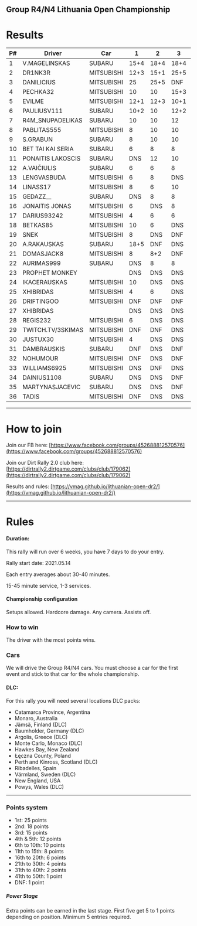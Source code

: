 ## Group R4/N4 Lithuania Open Championship

# Results

| P# | Driver            | Car        | 1    | 2    | 3    | 4    | 5    | 6    | TOTAL | 
|----|-------------------|------------|------|------|------|------|------|------|-------| 
| 1  | V.MAGELINSKAS     | SUBARU     | 15+4 | 18+4 | 18+4 | 25+4 | 15+4 | 12+2 | 125   | 
| 2  | DR1NK3R           | MITSUBISHI | 12+3 | 15+1 | 25+5 | 18+5 | 18+3 | 18+1 | 124   | 
| 3  | DANILICIUS        | MITSUBISHI | 25   | 25+5 | DNF  | DNF  | 25+5 | 25+5 | 117   | 
| 4  | PECHKA32          | MITSUBISHI | 10   | 10   | 15+3 | 15+2 | 12+2 | 10+3 | 82    | 
| 5  | EVILME            | MITSUBISHI | 12+1 | 12+3 | 10+1 | 12+1 | 12+1 | 15   | 80    | 
| 6  | PAULIUSV111       | SUBARU     | 10+2 | 10   | 12+2 | 10   | 8    | 10   | 64    | 
| 7  | R4M_SNUPADELIKAS  | SUBARU     | 10   | 10   | 12   | 12   | 10   | 8    | 62    | 
| 8  | PABLITAS555       | MITSUBISHI | 8    | 10   | 10   | 10   | 10   | 10   | 58    | 
| 9  | S.GRABUN          | SUBARU     | 8    | 10   | 10   | 10   | 10   | 8    | 56    | 
| 10 | BET TAI KAI SERIA | SUBARU     | 6    | 8    | 8    | 8    | 10   | 8    | 48    | 
| 11 | PONAITIS LAKOSCIS | SUBARU     | DNS  | 12   | 10   | 8    | 8    | 10   | 48    | 
| 12 | A.VAIČIULIS       | SUBARU     | 6    | 6    | 8    | 6    | 8    | DNS  | 34    | 
| 13 | LENGVASBUDA       | MITSUBISHI | 6    | 8    | DNS  | 8    | 10   | DNF  | 33    | 
| 14 | LINASS17          | MITSUBISHI | 8    | 6    | 10   | DNS  | DNS  | 8    | 32    | 
| 15 | GEDAZZ__          | SUBARU     | DNS  | 8    | 8    | DNS  | 6    | 8    | 30    | 
| 16 | JONAITIS JONAS    | MITSUBISHI | 6    | DNS  | 8    | 8    | 8    | DNS  | 30    | 
| 17 | DARIUS93242       | MITSUBISHI | 4    | 6    | 6    | 6    | 6    | DNS  | 28    | 
| 18 | BETKAS85          | MITSUBISHI | 10   | 6    | DNS  | 10   | DNF  | DNS  | 27    | 
| 19 | SNEK              | MITSUBISHI | 8    | DNS  | DNF  | 8    | 8    | DNF  | 25    | 
| 20 | A.RAKAUSKAS       | SUBARU     | 18+5 | DNF  | DNS  | DNS  | DNS  | DNS  | 24    | 
| 21 | DOMASJACK8        | MITSUBISHI | 8    | 8+2  | DNF  | DNF  | DNF  | DNS  | 21    | 
| 22 | AURIMAS999        | SUBARU     | DNS  | 8    | 8    | DNS  | DNS  | DNS  | 16    | 
| 23 | PROPHET MONKEY    |            | DNS  | DNS  | DNS  | 10+3 | DNS  | DNS  | 13    | 
| 24 | IKACERAUSKAS      | MITSUBISHI | 10   | DNS  | DNS  | DNS  | DNS  | DNS  | 10    | 
| 25 | XHIBRIDAS         | MITSUBISHI | 4    | 6    | DNS  | DNS  | DNS  | DNS  | 10    | 
| 26 | DRIFTINGOO        | MITSUBISHI | DNF  | DNF  | DNF  | DNF  | 6    | DNS  | 10    | 
| 27 | XHIBRIDAS         |            | DNS  | DNS  | DNS  | DNS  | DNS  | 10   | 10    | 
| 28 | REGIS232          | MITSUBISHI | 6    | DNS  | DNS  | DNS  | DNS  | DNS  | 6     | 
| 29 | TWITCH.TV/3SKIMAS | MITSUBISHI | DNF  | DNF  | DNS  | DNS  | DNS  | 4    | 6     | 
| 30 | JUSTUX30          | MITSUBISHI | 4    | DNS  | DNS  | DNS  | DNS  | DNS  | 4     | 
| 31 | DAMBRAUSKIS       | SUBARU     | DNF  | DNS  | DNF  | DNF  | DNS  | DNS  | 3     | 
| 32 | NOHUMOUR          | MITSUBISHI | DNF  | DNS  | DNF  | DNS  | DNS  | DNF  | 3     | 
| 33 | WILLIAMS6925      | MITSUBISHI | DNS  | DNF  | DNS  | DNF  | DNF  | DNF  | 3     | 
| 34 | DAINIUS1108       | SUBARU     | DNS  | DNS  | DNF  | DNF  | DNS  | DNS  | 2     | 
| 35 | MARTYNASJACEVIC   | SUBARU     | DNS  | DNS  | DNF  | DNS  | DNF  | DNS  | 2     | 
| 36 | TADIS             | MITSUBISHI | DNF  | DNS  | DNS  | DNS  | DNS  | DNS  | 1     | 





---
# How to join

Join our FB here: [https://www.facebook.com/groups/452688812570576](https://www.facebook.com/groups/452688812570576)

Join our Dirt Rally 2.0 club here: [https://dirtrally2.dirtgame.com/clubs/club/179062](https://dirtrally2.dirtgame.com/clubs/club/179062)

Results and rules: [https://vmag.github.io/lithuanian-open-dr2/](https://vmag.github.io/lithuanian-open-dr2/)

---
# Rules
#### Duration:

This rally will run over 6 weeks, you have 7 days to do your entry.

Rally start date: 2021.05.14

Each entry averages about 30-40 minutes.

15-45 minute service, 1-3 services.

#### Championship configuration
Setups allowed. Hardcore damage. Any camera. Assists off.

### How to win
The driver with the most points wins. 

### Cars
We will drive the Group R4/N4 cars.  You must choose a car for the first event and stick to that car for the whole championship.

#### DLC:
For this rally you will need several locations DLC packs:

* Catamarca Province, Argentina
* Monaro, Australia
* Jämsä, Finland (DLC)
* Baumholder, Germany (DLC)
* Argolis, Greece (DLC)
* Monte Carlo, Monaco (DLC)
* Hawkes Bay, New Zealand
* Łęczna County, Poland
* Perth and Kinross, Scotland (DLC)
* Ribadelles, Spain
* Värmland, Sweden (DLC)
* New England, USA
* Powys, Wales (DLC)

--- 
### Points system

* 1st: 25 points
* 2nd: 18 points
* 3rd: 15 points
* 4th & 5th: 12 points
* 6th to 10th: 10 points
* 11th to 15th: 8 points
* 16th to 20th: 6 points
* 21th to 30th: 4 points
* 31th to 40th: 2 points
* 41th to 50th: 1 point
* DNF: 1 point

##### Power Stage
Extra points can be earned in the last stage. First five get 5 to 1 points depending on position. Minimum 5 entries required.




